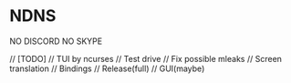 # NDNS
NO DISCORD NO SKYPE


// [TODO]
// TUI by ncurses
// Test drive
// Fix possible mleaks
// Screen translation
// Bindings
// Release(full)
// GUI(maybe)